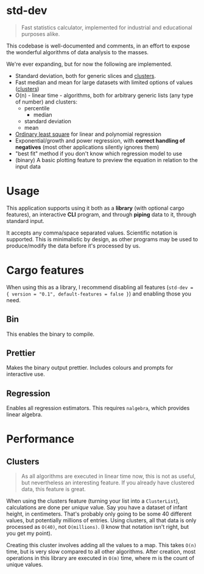 # std-dev

> Fast statistics calculator, implemented for industrial and educational purposes alike.

This codebase is well-documented and comments, in an effort to expose the wonderful algorithms of data analysis to the masses.

We're ever expanding, but for now the following are implemented.

-   Standard deviation, both for generic slices and [clusters](#clusters).
-   Fast median and mean for large datasets with limited options of values ([clusters](#clusters))
-   O(n) - linear time - algorithms, both for arbitrary generic lists (any type of number) and clusters:
    -   percentile
        -   median
    -   standard deviation
    -   mean
-   [Ordinary least square](https://en.wikipedia.org/wiki/Ordinary_least_squares) for linear and polynomial regression
-   Exponential/growth and power regression, with **correct handling of negatives** (most other applications silently ignores them)
-   "best fit" method if you don't know which regression model to use
-   (binary) A basic plotting feature to preview the equation in relation to the input data

# Usage

This application supports using it both as a **library** (with optional cargo features),
an interactive **CLI** program, and through **piping** data to it, through standard input.

It accepts any comma/space separated values. Scientific notation is supported.
This is minimalistic by design, as other programs may be used to produce/modify the data before it's processed by us.

# Cargo features

When using this as a library, I recommend disabling all features (`std-dev = { version = "0.1", default-features = false }`)
and enabling those you need.

## Bin

This enables the binary to compile.

## Prettier

Makes the binary output prettier. Includes colours and prompts for interactive use.

## Regression

Enables all regression estimators. This requires `nalgebra`, which provides linear algebra.

# Performance

## Clusters

> As all algorithms are executed in linear time now, this is not as useful, but nevertheless an interesting feature.
> If you already have clustered data, this feature is great.

When using the clusters feature (turning your list into a `ClusterList`),
calculations are done per _unique_ value.
Say you have a dataset of infant height, in centimeters.
That's probably only going to be some 40 different values, but potentially millions of entries.
Using clusters, all that data is only processed as `O(40)`, not `O(millions)`. (I know that notation isn't right, but you get my point).

Creating this cluster involves adding all the values to a map. This takes `O(n)` time, but is very slow compared to all other algorithms.
After creation, most operations in this library are executed in `O(m)` time, where m is the count of unique values.
